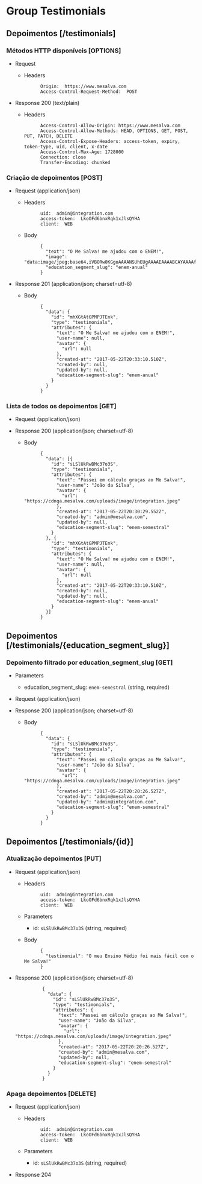 # Group Testimonials

## Depoimentos [/testimonials]
### Métodos HTTP disponíveis [OPTIONS]

+ Request
    + Headers

                Origin:  https://www.mesalva.com
                Access-Control-Request-Method:  POST


+ Response 200 (text/plain)
    + Headers

                Access-Control-Allow-Origin: https://www.mesalva.com
                Access-Control-Allow-Methods: HEAD, OPTIONS, GET, POST, PUT, PATCH, DELETE
                Access-Control-Expose-Headers: access-token, expiry, token-type, uid, client, x-date
                Access-Control-Max-Age: 1728000
                Connection: close
                Transfer-Encoding: chunked


### Criação de depoimentos [POST]

+ Request (application/json)
    + Headers

                uid:  admin@integration.com
                access-token:  LkoOFd6bnxRqk1xJlsQYHA
                client:  WEB
    + Body

                {
                  "text": "O Me Salva! me ajudou com o ENEM!",
                  "image": "data:image/jpeg;base64,iVBORw0KGgoAAAANSUhEUgAAAAEAAAABCAYAAAAfFcSJAAAADUlEQVR42mP4z8DwHwAFAAH/VscvDQAAAABJRU5ErkJggg==",
                  "education_segment_slug": "enem-anual"
                }


+ Response 201 (application/json; charset=utf-8)
    + Body

                {
                  "data": {
                    "id": "mhXGtAtGPMPJTEnk",
                    "type": "testimonials",
                    "attributes": {
                      "text": "O Me Salva! me ajudou com o ENEM!",
                      "user-name": null,
                      "avatar": {
                        "url": null
                      },
                      "created-at": "2017-05-22T20:33:10.510Z",
                      "created-by": null,
                      "updated-by": null,
                      "education-segment-slug": "enem-anual"
                    }
                  }
                }

### Lista de todos os depoimentos [GET]

+ Request (application/json)

+ Response 200 (application/json; charset=utf-8)
    + Body

                {
                  "data": [{
                    "id": "sLSlUkRwBMc37o3S",
                    "type": "testimonials",
                    "attributes": {
                      "text": "Passei em cálculo graças ao Me Salva!",
                      "user-name": "João da Silva",
                      "avatar": {
                        "url": "https://cdnqa.mesalva.com/uploads/image/integration.jpeg"
                      },
                      "created-at": "2017-05-22T20:30:29.552Z",
                      "created-by": "admin@mesalva.com",
                      "updated-by": null,
                      "education-segment-slug": "enem-semestral"
                    }
                  }, {
                    "id": "mhXGtAtGPMPJTEnk",
                    "type": "testimonials",
                    "attributes": {
                      "text": "O Me Salva! me ajudou com o ENEM!",
                      "user-name": null,
                      "avatar": {
                        "url": null
                      },
                      "created-at": "2017-05-22T20:33:10.510Z",
                      "created-by": null,
                      "updated-by": null,
                      "education-segment-slug": "enem-anual"
                    }
                  }]
                }


## Depoimentos [/testimonials/{education_segment_slug}]

### Depoimento filtrado por education_segment_slug [GET]

+ Parameters
    + education_segment_slug: `enem-semestral` (string, required)

+ Request (application/json)

+ Response 200 (application/json; charset=utf-8)
    + Body

                {
                  "data": {
                    "id": "sLSlUkRwBMc37o3S",
                    "type": "testimonials",
                    "attributes": {
                      "text": "Passei em cálculo graças ao Me Salva!",
                      "user-name": "João da Silva",
                      "avatar": {
                        "url": "https://cdnqa.mesalva.com/uploads/image/integration.jpeg"
                      },
                      "created-at": "2017-05-22T20:20:26.527Z",
                      "created-by": "admin@mesalva.com",
                      "updated-by": "admin@integration.com",
                      "education-segment-slug": "enem-semestral"
                    }
                  }
                }


## Depoimentos [/testimonials/{id}]

### Atualização depoimentos [PUT]

+ Request (application/json)
    + Headers

                uid:  admin@integration.com
                access-token:  LkoOFd6bnxRqk1xJlsQYHA
                client:  WEB

    + Parameters
        + id: `sLSlUkRwBMc37o3S` (string, required)

    + Body

                {
                  "testimonial": "O meu Ensino Médio foi mais fácil com o Me Salva!"
                }

+ Response 200 (application/json; charset=utf-8)

                {
                  "data": {
                    "id": "sLSlUkRwBMc37o3S",
                    "type": "testimonials",
                    "attributes": {
                      "text": "Passei em cálculo graças ao Me Salva!",
                      "user-name": "João da Silva",
                      "avatar": {
                        "url": "https://cdnqa.mesalva.com/uploads/image/integration.jpeg"
                      },
                      "created-at": "2017-05-22T20:20:26.527Z",
                      "created-by": "admin@mesalva.com",
                      "updated-by": null,
                      "education-segment-slug": "enem-semestral"
                    }
                  }
                }


### Apaga depoimentos [DELETE]

+ Request (application/json)
    + Headers

                uid:  admin@integration.com
                access-token:  LkoOFd6bnxRqk1xJlsQYHA
                client:  WEB

    + Parameters
        + id: `sLSlUkRwBMc37o3S` (string, required)

+ Response 204
